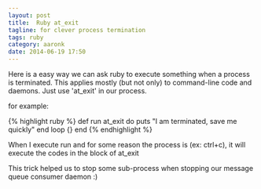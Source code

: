 ```yaml
---
layout: post
title:  Ruby at_exit
tagline: for clever process termination
tags: ruby
category: aaronk
date: 2014-06-19 17:50
---
```

Here is a easy way we can ask ruby to execute something when a process is terminated. This applies mostly (but not only) to command-line code and daemons. Just use 'at_exit' in our process.

for example:

{% highlight ruby %}
def run
  at_exit do
    puts "I am terminated, save me quickly"
  end
  loop {}
end
{% endhighlight %}

When I execute run and for some reason the process is (ex: ctrl+c), it will execute the codes in the block of at_exit

This trick helped us to stop some sub-process when stopping our message queue consumer daemon :)
